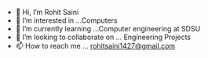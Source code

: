 - 👋 Hi, I’m Rohit Saini
- 👀 I’m interested in ...Computers
- 🌱 I’m currently learning ...Computer engineering at SDSU
- 💞️ I’m looking to collaborate on ... Engineering Projects
- 📫 How to reach me ... rohitsaini1427@gmail.com

<!---
007rohitSaini/007rohitSaini is a ✨ special ✨ repository because its `README.md` (this file) appears on your GitHub profile.
You can click the Preview link to take a look at your changes.
--->
